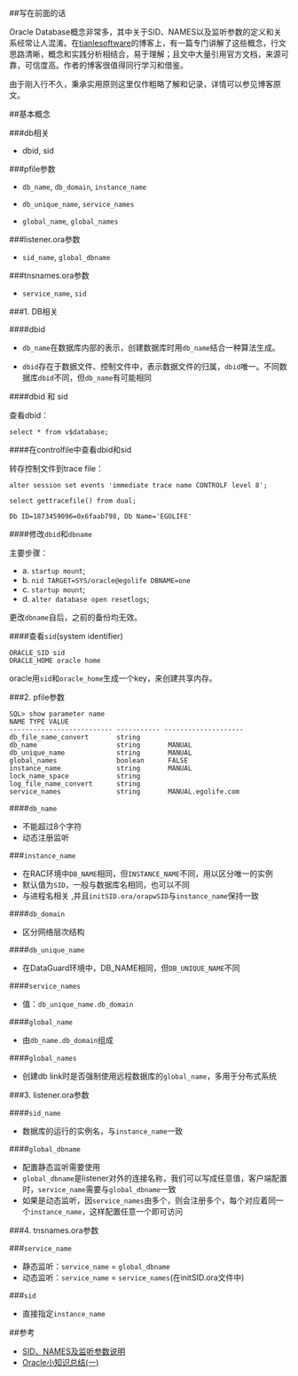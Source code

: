 ##写在前面的话

Oracle Database概念非常多，其中关于SID、NAMES以及监听参数的定义和关系经常让人混淆。在[tianlesoftware](http://blog.csdn.net/tianlesoftware)的博客上，有一篇专门讲解了这些概念，行文思路清晰，概念和实践分析相结合，易于理解；且文中大量引用官方文档，来源可靠，可信度高。作者的博客很值得同行学习和借鉴。

由于刚入行不久，秉承实用原则这里仅作粗略了解和记录，详情可以参见博客原文。

##基本概念

###db相关

* dbid, sid

###pfile参数

* `db_name`, `db_domain`, `instance_name`

* `db_unique_name`, `service_names`

* `global_name`, `global_names`

###listener.ora参数

* `sid_name`, `global_dbname`

###tnsnames.ora参数

* `service_name`, `sid`

###1. DB相关

####dbid

* `db_name`在数据库内部的表示，创建数据库时用`db_name`结合一种算法生成。

* `dbid`存在于数据文件、控制文件中，表示数据文件的归属，`dbid`唯一。不同数据库`dbid`不同，但`db_name`有可能相同

####dbid 和 sid

查看dbid：

	select * from v$database;

####在controlfile中查看dbid和sid

转存控制文件到trace file：

	alter session set events 'immediate trace name CONTROLF level 8'; 

	select gettracefile() from dual; 

	Db ID=1873459096=0x6faab798, Db Name='EGOLIFE'

####修改`dbid`和`dbname`

主要步骤：

* a. `startup mount`;
* b. `nid TARGET=SYS/oracle@egolife DBNAME=one`
* c. `startup mount`;
* d. `alter database open resetlogs`;

更改`dbname`自后，之前的备份均无效。

####查看`sid`(system identifier)

	ORACLE_SID sid
	ORACLE_HOME oracle home

oracle用`sid`和`oracle_home`生成一个key，来创建共享内存。

###2. pfile参数

	SQL> show parameter name
	NAME TYPE VALUE
	-------------------------- ----------- --------------------
	db_file_name_convert       string
	db_name                    string       MANUAL
	db_unique_name             string       MANUAL
	global_names               boolean     	FALSE
	instance_name              string       MANUAL
	lock_name_space            string
	log_file_name_convert      string
	service_names              string       MANUAL.egolife.com
	
####`db_name`

* 不能超过8个字符
* 动态注册监听

###`instance_name`

* 在RAC环境中`DB_NAME`相同，但`INSTANCE_NAME`不同，用以区分唯一的实例
* 默认值为`SID`，一般与数据库名相同，也可以不同
* 与进程名相关 ,并且`initSID.ora/orapwSID`与`instance_name`保持一致

####`db_domain`

* 区分网络层次结构

####`db_unique_name`

* 在DataGuard环境中，DB_NAME相同，但`DB_UNIQUE_NAME`不同

####`service_names`

* 值：`db_unique_name.db_domain`

####`global_name`

* 由`db_name.db_domain`组成

####`global_names`

* 创建db link时是否强制使用远程数据库的`global_name`，多用于分布式系统

###3. listener.ora参数

####`sid_name`

* 数据库的运行的实例名，与`instance_name`一致

####`global_dbname`

* 配置静态监听需要使用
* `global_dbname`是listener对外的连接名称，我们可以写成任意值，客户端配置时，`service_name`需要与`global_dbname`一致
* 如果是动态监听，因`service_names`由多个，则会注册多个，每个对应着同一个`instance_name`，这样配置任意一个即可访问

###4. tnsnames.ora参数

###`service_name`

* 静态监听：`service_name` = `global_dbname`
* 动态监听：`service_name` = `service_names`(在initSID.ora文件中)

###`sid`

* 直接指定`instance_name`


##参考

 * [SID、NAMES及监听参数说明](http://blog.csdn.net/tianlesoftware)
 * [Oracle小知识总结(一)](http://blog.csdn.net/tianlesoftware/article/details/5622268)